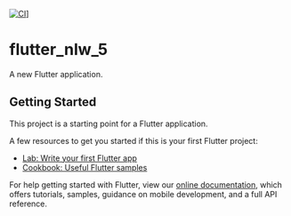 [![CI](https://github.com/Matteuus/flutter_nlw_5/actions/workflows/dart.yml/badge.svg)](https://github.com/Matteuus/flutter_nlw_5/actions/workflows/dart.yml)]

# flutter_nlw_5

A new Flutter application.

## Getting Started

This project is a starting point for a Flutter application.

A few resources to get you started if this is your first Flutter project:

- [Lab: Write your first Flutter app](https://flutter.dev/docs/get-started/codelab)
- [Cookbook: Useful Flutter samples](https://flutter.dev/docs/cookbook)

For help getting started with Flutter, view our
[online documentation](https://flutter.dev/docs), which offers tutorials,
samples, guidance on mobile development, and a full API reference.
